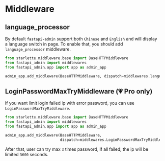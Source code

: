 # Middleware

## language_processor

By default `fastapi-admin` support both `Chinese` and `English` and will display a language switch in page. To enable
that, you should add `language_processor` middleware.

```python
from starlette.middleware.base import BaseHTTPMiddleware
from fastapi_admin import middlewares
from fastapi_admin.app import app as admin_app

admin_app.add_middleware(BaseHTTPMiddleware, dispatch=middlewares.language_processor)
```

## LoginPasswordMaxTryMiddleware (💗 Pro only)

If you want limit login failed ip with error password, you can use `LoginPasswordMaxTryMiddleware`.

```python
from starlette.middleware.base import BaseHTTPMiddleware
from fastapi_admin import middlewares
from fastapi_admin.app import app as admin_app

admin_app.add_middleware(BaseHTTPMiddleware,
                         dispatch=middlewares.LoginPasswordMaxTryMiddleware(max_times=3, after_seconds=3600))
```

After that, user can try max `3` times password, if all failed, the ip will be limited `3600` seconds.
